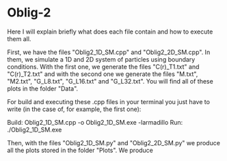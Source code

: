# Oblig-2

Here I will explain briefly what does each file contain and how to execute them all.

First, we have the files "Oblig2_1D_SM.cpp" and "Oblig2_2D_SM.cpp". In them, we simulate a 1D and 2D system of particles using boundary conditions.
With the first one, we generate the files "C(r)_T1.txt" and "C(r)_T2.txt" and with the second one we generate the files "M.txt", "M2.txt", "G_L8.txt", "G_L16.txt" and "G_L32.txt". You will find all of these plots in the folder "Data".


For build and executing these .cpp files in your terminal you just have to write (in the case of, for example, the first one):

Build: Oblig2_1D_SM.cpp -o Oblig2_1D_SM.exe -larmadillo
Run: ./Oblig2_1D_SM.exe



Then, with the files "Oblig2_1D_SM.py" and "Oblig2_2D_SM.py" we produce all the plots stored in the folder "Plots". We produce 
